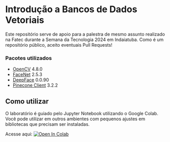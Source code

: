 # Introdução a Bancos de Dados Vetoriais

Este repositório serve de apoio para a palestra de mesmo assunto realizado na Fatec durante a Semana da Tecnologia 2024 em Indaiatuba.
Como é um repositório público, aceito eventuais Pull Requests!

### Pacotes utilizados

* [OpenCV](https://opencv.org/) 4.8.0
* [FaceNet](https://github.com/timesler/facenet-pytorch) 2.5.3
* [DeepFace](https://github.com/serengil/deepface) 0.0.90
* [Pinecone Client](https://www.pinecone.io/) 3.2.2

## Como utilizar

O laboratório é guiado pelo Jupyter Notebook utilizando o Google Colab. Você pode utilizar em outros ambientes com pequenos ajustes em bibliotecas que precisam ser instaladas.

Acesse aqui: [![Open In Colab](https://colab.research.google.com/assets/colab-badge.svg)](https://colab.research.google.com/github/michelpf/vector-databases-intro/blob/master/laboratorio.ipynb)

